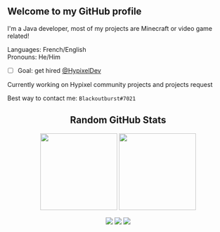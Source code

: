 ## Welcome to my GitHub profile

I'm a Java developer, most of my projects are Minecraft or video game related!

Languages: French/English\
Pronouns: He/Him

- [ ] Goal: get hired [@HypixelDev](https://github.com/HypixelDev)

Currently working on Hypixel community projects and projects request

Best way to contact me: `Blackoutburst#7021`

<div align="center">
  <h2>Random GitHub Stats</h2>
  
  <img height="175em" src="https://github-readme-stats.vercel.app/api?username=Blackoutburst&count_private=true&show_icons=true&include_all_commits=true&border_color=bf00ff&title_color=bf00ff&text_color=d4b5ff&icon_color=e600ff&bg_color=DEG,400047,2d0047" />
  <img height="175em" src="https://github-readme-stats.vercel.app/api/top-langs/?username=Blackoutburst&layout=compact&border_color=bf00ff&title_color=bf00ff&text_color=d4b5ff&icon_color=e600ff&bg_color=DEG,2d0047,400047" />
  
  [<img src="https://img.shields.io/badge/Patreon-orange">](https://www.patreon.com/Blackoutburst)
  [<img src="https://img.shields.io/badge/Website-blueviolet">](https://www.blackoutburst.com/)
  [<img src="https://img.shields.io/badge/Youtube-ff0000">](https://www.youtube.com/channel/UCOmdNokN6UVeNhDfB61B_0A)
</div>
